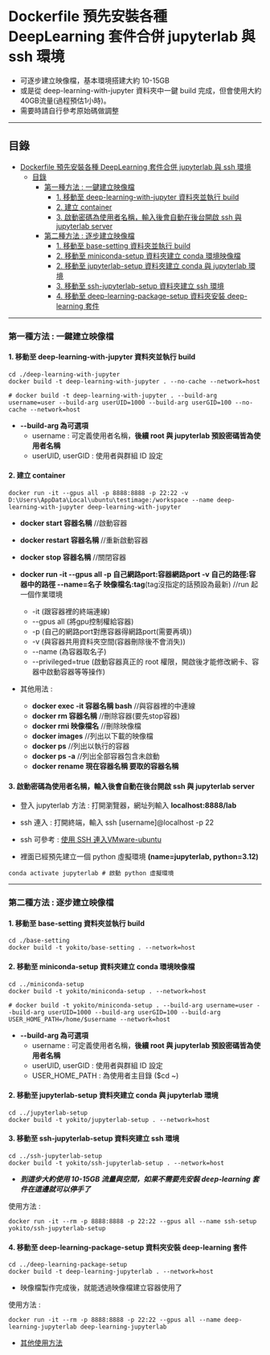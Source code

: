 # Dockerfile 預先安裝各種 DeepLearning 套件合併 jupyterlab 與 ssh 環境

* 可逐步建立映像檔，基本環境搭建大約 10-15GB
* 或是從 deep-learning-with-jupyter 資料夾中一鍵 build 完成，但會使用大約40GB流量(過程預估1小時)。
* 需要時請自行參考原始碼做調整

---

## 目錄

- [Dockerfile 預先安裝各種 DeepLearning 套件合併 jupyterlab 與 ssh 環境](#dockerfile-預先安裝各種-deeplearning-套件合併-jupyterlab-與-ssh-環境)
  - [目錄](#目錄)
    - [第一種方法 : 一鍵建立映像檔](#第一種方法--一鍵建立映像檔)
      - [1. 移動至 deep-learning-with-jupyter 資料夾並執行 build](#1-移動至-deep-learning-with-jupyter-資料夾並執行-build)
      - [2. 建立 container](#2-建立-container)
      - [3. 啟動密碼為使用者名稱，輸入後會自動在後台開啟 ssh 與 jupyterlab server](#3-啟動密碼為使用者名稱輸入後會自動在後台開啟-ssh-與-jupyterlab-server)
    - [第二種方法 : 逐步建立映像檔](#第二種方法--逐步建立映像檔)
      - [1. 移動至 base-setting 資料夾並執行 build](#1-移動至-base-setting-資料夾並執行-build)
      - [2. 移動至 miniconda-setup 資料夾建立 conda 環境映像檔](#2-移動至-miniconda-setup-資料夾建立-conda-環境映像檔)
      - [2. 移動至 jupyterlab-setup 資料夾建立 conda 與 jupyterlab 環境](#2-移動至-jupyterlab-setup-資料夾建立-conda-與-jupyterlab-環境)
      - [3. 移動至 ssh-jupyterlab-setup 資料夾建立 ssh 環境](#3-移動至-ssh-jupyterlab-setup-資料夾建立-ssh-環境)
      - [4. 移動至 deep-learning-package-setup 資料夾安裝 deep-learning 套件](#4-移動至-deep-learning-package-setup-資料夾安裝-deep-learning-套件)


---
### 第一種方法 : 一鍵建立映像檔

#### 1. 移動至 deep-learning-with-jupyter 資料夾並執行 build
```bash=
cd ./deep-learning-with-jupyter
docker build -t deep-learning-with-jupyter . --no-cache --network=host

# docker build -t deep-learning-with-jupyter . --build-arg username=user --build-arg userUID=1000 --build-arg userGID=100 --no-cache --network=host
```

* **\-\-build\-arg 為可選項**
    * username : 可定義使用者名稱，**後續 root 與 jupyterlab 預設密碼皆為使用者名稱**
    * userUID, userGID : 使用者與群組 ID 設定

#### 2. 建立 container
```bash=
docker run -it --gpus all -p 8888:8888 -p 22:22 -v D:\Users\AppData\Local\ubuntu\testimage:/workspace --name deep-learning-with-jupyter deep-learning-with-jupyter
```
* __docker start 容器名稱__ //啟動容器
* __docker restart 容器名稱__  //重新啟動容器
* __docker stop 容器名稱__ //關閉容器
* __docker run \-it \-\-gpus all \-p 自己網路port:容器網路port 	 \-v 自己的路徑:容器中的路徑 \-\-name=名子 映像檔名:tag__(tag沒指定的話預設為最新) //run 起一個作業環境
    * \-it (跟容器裡的終端連線)
    * \-\-gpus all (將gpu控制權給容器)
    * \-p (自己的網路port對應容器得網路port(需要再填))
    * \-v (與容器共用資料夾空間(容器刪除後不會消失))
    * \-\-name (為容器取名子)
    * \-\-privileged=true (啟動容器真正的 root 權限，開啟後才能修改網卡、容器中啟動容器等等操作)

* 其他用法 :
    * __docker exec \-it 容器名稱 bash__ //與容器裡的中連線
    * __docker rm 容器名稱__ //刪除容器(要先stop容器)
    * __docker rmi 映像檔名__ //刪除映像檔
    * __docker images__ //列出以下載的映像檔
    * __docker ps__ //列出以執行的容器
    * __docker ps \-a__ //列出全部容器包含未啟動
    * __docker rename 現在容器名稱 要取的容器名稱__

#### 3. 啟動密碼為使用者名稱，輸入後會自動在後台開啟 ssh 與 jupyterlab server
* 登入 jupyterlab 方法 : 打開瀏覽器，網址列輸入 **localhost:8888/lab**
* ssh 連入 : 打開終端，輸入 ssh [username]@localhost -p 22
* ssh 可參考 : [使用 SSH 連入VMware-ubuntu](https://hackmd.io/@yokito/SSHtoVMware)

* 裡面已經預先建立一個 python 虛擬環境 **(name=jupyterlab, python=3.12)**
```bash=
conda activate jupyterlab # 啟動 python 虛擬環境
```

---

### 第二種方法 : 逐步建立映像檔

#### 1. 移動至 base-setting 資料夾並執行 build
```bash=
cd ./base-setting
docker build -t yokito/base-setting . --network=host
```

#### 2. 移動至 miniconda-setup 資料夾建立 conda 環境映像檔
```bash=
cd ../miniconda-setup
docker build -t yokito/miniconda-setup . --network=host

# docker build -t yokito/miniconda-setup . --build-arg username=user --build-arg userUID=1000 --build-arg userGID=100 --build-arg USER_HOME_PATH=/home/$username --network=host
```
* **\-\-build\-arg 為可選項**
    * username : 可定義使用者名稱，**後續 root 與 jupyterlab 預設密碼皆為使用者名稱**
    * userUID, userGID : 使用者與群組 ID 設定
    * USER_HOME_PATH : 為使用者主目錄 (\$cd ~)

#### 2. 移動至 jupyterlab-setup 資料夾建立 conda 與 jupyterlab 環境
```bash=
cd ../jupyterlab-setup
docker build -t yokito/jupyterlab-setup . --network=host
```

#### 3. 移動至 ssh-jupyterlab-setup 資料夾建立 ssh 環境
```bash=
cd ../ssh-jupyterlab-setup
docker build -t yokito/ssh-jupyterlab-setup . --network=host
```

* ***到這步大約使用 10-15GB 流量與空間，如果不需要先安裝 deep-learning 套件在這邊就可以停手了***

使用方法 : 
```bash=
docker run -it --rm -p 8888:8888 -p 22:22 --gpus all --name ssh-setup yokito/ssh-jupyterlab-setup
```

#### 4. 移動至 deep-learning-package-setup 資料夾安裝 deep-learning 套件
```bash=
cd ../deep-learning-package-setup
docker build -t deep-learning-jupyterlab . --network=host
```

* 映像檔製作完成後，就能透過映像檔建立容器使用了

使用方法 : 
```bash=
docker run -it --rm -p 8888:8888 -p 22:22 --gpus all --name deep-learning-jupyterlab deep-learning-jupyterlab
```
* [其他使用方法](#3-啟動後密碼為使用者名稱輸入後會成功開啟-ssh-與-jupyterlab-server)